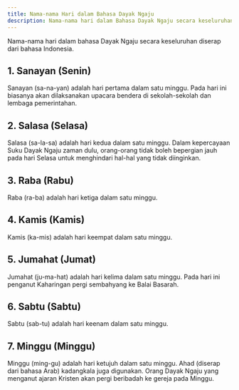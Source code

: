 ```yaml
---
title: Nama-nama Hari dalam Bahasa Dayak Ngaju
description: Nama-nama hari dalam Bahasa Dayak Ngaju secara keseluruhan mirip dengan bahasa Indonesia.
---
```

Nama-nama hari dalam bahasa Dayak Ngaju secara keseluruhan diserap dari bahasa Indonesia. 

## 1. Sanayan (Senin)

Sanayan (sa-na-yan) adalah hari pertama dalam satu minggu. Pada hari ini biasanya akan dilaksanakan upacara bendera di sekolah-sekolah dan lembaga pemerintahan.

## 2. Salasa (Selasa)

Salasa (sa-la-sa) adalah hari kedua dalam satu minggu. Dalam kepercayaan Suku Dayak Ngaju zaman dulu, orang-orang tidak boleh bepergian jauh pada hari Selasa untuk menghindari hal-hal yang tidak diinginkan.

## 3. Raba (Rabu)

Raba (ra-ba) adalah hari ketiga dalam satu minggu.

## 4. Kamis (Kamis)

Kamis (ka-mis) adalah hari keempat dalam satu minggu.

## 5. Jumahat (Jumat)

Jumahat (ju-ma-hat) adalah hari kelima dalam satu minggu. Pada hari ini penganut Kaharingan pergi sembahyang ke Balai Basarah.

## 6. Sabtu (Sabtu)

Sabtu (sab-tu) adalah hari keenam dalam satu minggu.

## 7. Minggu (Minggu)

Minggu (ming-gu) adalah hari ketujuh dalam satu minggu. Ahad (diserap dari bahasa Arab) kadangkala juga digunakan. Orang Dayak Ngaju yang menganut ajaran Kristen akan pergi beribadah ke gereja pada Minggu.
